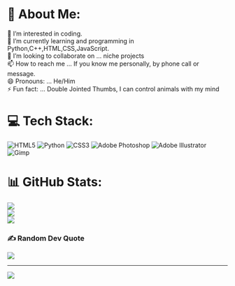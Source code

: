 # 💫 About Me:
👀 I’m interested in coding.<br>🌱 I’m currently learning and programming in Python,C++,HTML,CSS,JavaScript.<br>💞️ I’m looking to collaborate on ... niche projects<br>📫 How to reach me ... If you know me personally, by phone call or message.<br>😄 Pronouns: ... He/Him<br>⚡ Fun fact: ... Double Jointed Thumbs, I can control animals with my mind


# 💻 Tech Stack:
![HTML5](https://img.shields.io/badge/html5-%23E34F26.svg?style=for-the-badge&logo=html5&logoColor=white) ![Python](https://img.shields.io/badge/python-3670A0?style=for-the-badge&logo=python&logoColor=ffdd54) ![CSS3](https://img.shields.io/badge/css3-%231572B6.svg?style=for-the-badge&logo=css3&logoColor=white) ![Adobe Photoshop](https://img.shields.io/badge/adobe%20photoshop-%2331A8FF.svg?style=for-the-badge&logo=adobe%20photoshop&logoColor=white) ![Adobe Illustrator](https://img.shields.io/badge/adobe%20illustrator-%23FF9A00.svg?style=for-the-badge&logo=adobe%20illustrator&logoColor=white) ![Gimp](https://img.shields.io/badge/Gimp-657D8B?style=for-the-badge&logo=gimp&logoColor=FFFFFF)
# 📊 GitHub Stats:
![](https://github-readme-stats.vercel.app/api?username=Ry-Pereira&theme=tokyonight&hide_border=false&include_all_commits=false&count_private=false)<br/>
![](https://github-readme-streak-stats.herokuapp.com/?user=Ry-Pereira&theme=tokyonight&hide_border=false)<br/>
![](https://github-readme-stats.vercel.app/api/top-langs/?username=Ry-Pereira&theme=tokyonight&hide_border=false&include_all_commits=false&count_private=false&layout=compact)

### ✍️ Random Dev Quote
![](https://quotes-github-readme.vercel.app/api?type=horizontal&theme=tokyonight)

---
[![](https://visitcount.itsvg.in/api?id=Ry-Pereira&icon=3&color=1)](https://visitcount.itsvg.in)

<!-- Proudly created with GPRM ( https://gprm.itsvg.in ) -->
